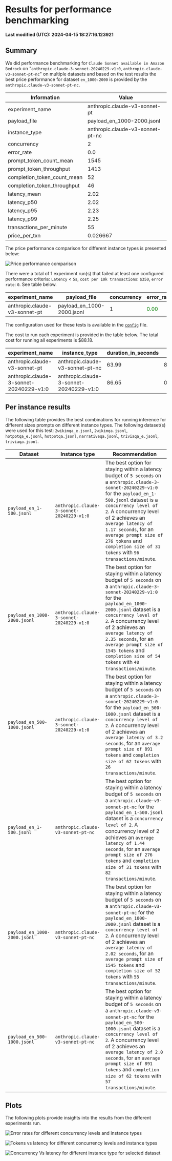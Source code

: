 
# Results for performance benchmarking

**Last modified (UTC): 2024-04-15 18:27:16.123921**

## Summary

We did performance benchmarking for `Claude Sonnet available in Amazon Bedrock` on "`anthropic.claude-3-sonnet-20240229-v1:0`, `anthropic.claude-v3-sonnet-pt-nc`" on multiple datasets and based on the test results the best price performance for dataset `en_1000-2000` is provided by the `anthropic.claude-v3-sonnet-pt-nc`.


| Information | Value |
|-----|-----|
| experiment_name | anthropic.claude-v3-sonnet-pt |
| payload_file | payload_en_1000-2000.jsonl |
| instance_type | anthropic.claude-v3-sonnet-pt-nc |
| concurrency | 2 |
| error_rate | 0.0 |
| prompt_token_count_mean | 1545 |
| prompt_token_throughput | 1413 |
| completion_token_count_mean | 52 |
| completion_token_throughput | 46 |
| latency_mean | 2.02 |
| latency_p50 | 2.02 |
| latency_p95 | 2.23 |
| latency_p99 | 2.25 |
| transactions_per_minute | 55 |
| price_per_txn | 0.026667 |


The price performance comparison for different instance types is presented below:

![Price performance comparison](business_summary.png)

There were a total of 1 experiment run(s) that failed at least one configured performance criteria: `Latency` < `5s`, `cost per 10k transactions`: `$350`, `error rate`: `0`. See table below.    
    

| experiment_name | payload_file | concurrency | error_rate_text | latency_mean_text | price_per_10k_txn_text |
|-----|-----|-----|-----|-----|-----|
| anthropic.claude-v3-sonnet-pt | payload_en_1000-2000.jsonl | 1 | <span style='color:green'>0.00</span> | <span style='color:green'>2.18</span> | <span style='color:red'>**505.75**</span> |


The configuration used for these tests is available in the [`config`](config-bedrock-claude.yml) file.

The cost to run each experiment is provided in the table below. The total cost for running all experiments is $88.18.



| experiment_name | instance_type | duration_in_seconds | cost |
|-----|-----|-----|-----|
| anthropic.claude-v3-sonnet-pt | anthropic.claude-v3-sonnet-pt-nc | 63.99 | 88.0 |
| anthropic.claude-3-sonnet-20240229-v1:0 | anthropic.claude-3-sonnet-20240229-v1:0 | 86.65 | 0.183285 |




## Per instance results

The following table provides the best combinations for running inference for different sizes prompts on different instance types. The following dataset(s) were used for this test: `2wikimqa_e.jsonl`, `2wikimqa.jsonl`, `hotpotqa_e.jsonl`, `hotpotqa.jsonl`, `narrativeqa.jsonl`, `triviaqa_e.jsonl`, `triviaqa.jsonl`.

|Dataset   | Instance type   | Recommendation   |
|---|---|---|
|`payload_en_1-500.jsonl`|`anthropic.claude-3-sonnet-20240229-v1:0`|The best option for staying within a latency budget of `5 seconds` on a `anthropic.claude-3-sonnet-20240229-v1:0` for the `payload_en_1-500.jsonl` dataset is a `concurrency level of 2`. A concurrency level of 2 achieves an `average latency of 1.17 seconds`, for an `average prompt size of 276 tokens` and `completion size of 31 tokens` with `96 transactions/minute`.|
|`payload_en_1000-2000.jsonl`|`anthropic.claude-3-sonnet-20240229-v1:0`|The best option for staying within a latency budget of `5 seconds` on a `anthropic.claude-3-sonnet-20240229-v1:0` for the `payload_en_1000-2000.jsonl` dataset is a `concurrency level of 2`. A concurrency level of 2 achieves an `average latency of 2.35 seconds`, for an `average prompt size of 1545 tokens` and `completion size of 54 tokens` with `40 transactions/minute`.|
|`payload_en_500-1000.jsonl`|`anthropic.claude-3-sonnet-20240229-v1:0`|The best option for staying within a latency budget of `5 seconds` on a `anthropic.claude-3-sonnet-20240229-v1:0` for the `payload_en_500-1000.jsonl` dataset is a `concurrency level of 2`. A concurrency level of 2 achieves an `average latency of 3.2 seconds`, for an `average prompt size of 891 tokens` and `completion size of 62 tokens` with `26 transactions/minute`.|
|`payload_en_1-500.jsonl`|`anthropic.claude-v3-sonnet-pt-nc`|The best option for staying within a latency budget of `5 seconds` on a `anthropic.claude-v3-sonnet-pt-nc` for the `payload_en_1-500.jsonl` dataset is a `concurrency level of 2`. A concurrency level of 2 achieves an `average latency of 1.44 seconds`, for an `average prompt size of 276 tokens` and `completion size of 31 tokens` with `82 transactions/minute`.|
|`payload_en_1000-2000.jsonl`|`anthropic.claude-v3-sonnet-pt-nc`|The best option for staying within a latency budget of `5 seconds` on a `anthropic.claude-v3-sonnet-pt-nc` for the `payload_en_1000-2000.jsonl` dataset is a `concurrency level of 2`. A concurrency level of 2 achieves an `average latency of 2.02 seconds`, for an `average prompt size of 1545 tokens` and `completion size of 52 tokens` with `55 transactions/minute`.|
|`payload_en_500-1000.jsonl`|`anthropic.claude-v3-sonnet-pt-nc`|The best option for staying within a latency budget of `5 seconds` on a `anthropic.claude-v3-sonnet-pt-nc` for the `payload_en_500-1000.jsonl` dataset is a `concurrency level of 2`. A concurrency level of 2 achieves an `average latency of 2.0 seconds`, for an `average prompt size of 891 tokens` and `completion size of 62 tokens` with `57 transactions/minute`.|

## Plots

The following plots provide insights into the results from the different experiments run.

![Error rates for different concurrency levels and instance types](error_rates.png)

![Tokens vs latency for different concurrency levels and instance types](tokens_vs_latency.png)

![Concurrency Vs latency for different instance type for selected dataset](concurrency_vs_inference_latency.png)
